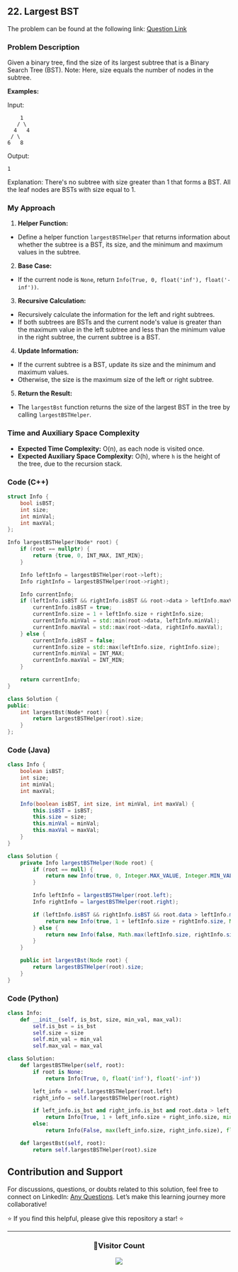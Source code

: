 ## 22. Largest BST

The problem can be found at the following link: [Question Link](https://www.geeksforgeeks.org/problems/largest-bst/1)

### Problem Description

Given a binary tree, find the size of its largest subtree that is a Binary Search Tree (BST). Note: Here, size equals the number of nodes in the subtree.

**Examples:**

Input:

```
    1
   / \
  4   4
 / \
6   8
```

Output:

```
1
```

Explanation:
There's no subtree with size greater than 1 that forms a BST. All the leaf nodes are BSTs with size equal to 1.

### My Approach

1. **Helper Function:**

- Define a helper function `largestBSTHelper` that returns information about whether the subtree is a BST, its size, and the minimum and maximum values in the subtree.

2. **Base Case:**

- If the current node is `None`, return `Info(True, 0, float('inf'), float('-inf'))`.

3. **Recursive Calculation:**

- Recursively calculate the information for the left and right subtrees.
- If both subtrees are BSTs and the current node's value is greater than the maximum value in the left subtree and less than the minimum value in the right subtree, the current subtree is a BST.

4. **Update Information:**

- If the current subtree is a BST, update its size and the minimum and maximum values.
- Otherwise, the size is the maximum size of the left or right subtree.

5. **Return the Result:**

- The `largestBst` function returns the size of the largest BST in the tree by calling `largestBSTHelper`.

### Time and Auxiliary Space Complexity

- **Expected Time Complexity:** O(n), as each node is visited once.
- **Expected Auxiliary Space Complexity:** O(h), where `h` is the height of the tree, due to the recursion stack.

### Code (C++)

```cpp
struct Info {
    bool isBST;
    int size;
    int minVal;
    int maxVal;
};

Info largestBSTHelper(Node* root) {
    if (root == nullptr) {
        return {true, 0, INT_MAX, INT_MIN};
    }

    Info leftInfo = largestBSTHelper(root->left);
    Info rightInfo = largestBSTHelper(root->right);

    Info currentInfo;
    if (leftInfo.isBST && rightInfo.isBST && root->data > leftInfo.maxVal && root->data < rightInfo.minVal) {
        currentInfo.isBST = true;
        currentInfo.size = 1 + leftInfo.size + rightInfo.size;
        currentInfo.minVal = std::min(root->data, leftInfo.minVal);
        currentInfo.maxVal = std::max(root->data, rightInfo.maxVal);
    } else {
        currentInfo.isBST = false;
        currentInfo.size = std::max(leftInfo.size, rightInfo.size);
        currentInfo.minVal = INT_MAX;
        currentInfo.maxVal = INT_MIN;
    }

    return currentInfo;
}

class Solution {
public:
    int largestBst(Node* root) {
        return largestBSTHelper(root).size;
    }
};
```

### Code (Java)

```java
class Info {
    boolean isBST;
    int size;
    int minVal;
    int maxVal;

    Info(boolean isBST, int size, int minVal, int maxVal) {
        this.isBST = isBST;
        this.size = size;
        this.minVal = minVal;
        this.maxVal = maxVal;
    }
}

class Solution {
    private Info largestBSTHelper(Node root) {
        if (root == null) {
            return new Info(true, 0, Integer.MAX_VALUE, Integer.MIN_VALUE);
        }

        Info leftInfo = largestBSTHelper(root.left);
        Info rightInfo = largestBSTHelper(root.right);

        if (leftInfo.isBST && rightInfo.isBST && root.data > leftInfo.maxVal && root.data < rightInfo.minVal) {
            return new Info(true, 1 + leftInfo.size + rightInfo.size, Math.min(root.data, leftInfo.minVal), Math.max(root.data, rightInfo.maxVal));
        } else {
            return new Info(false, Math.max(leftInfo.size, rightInfo.size), Integer.MAX_VALUE, Integer.MIN_VALUE);
        }
    }

    public int largestBst(Node root) {
        return largestBSTHelper(root).size;
    }
}
```

### Code (Python)

```python
class Info:
    def __init__(self, is_bst, size, min_val, max_val):
        self.is_bst = is_bst
        self.size = size
        self.min_val = min_val
        self.max_val = max_val

class Solution:
    def largestBSTHelper(self, root):
        if root is None:
            return Info(True, 0, float('inf'), float('-inf'))

        left_info = self.largestBSTHelper(root.left)
        right_info = self.largestBSTHelper(root.right)

        if left_info.is_bst and right_info.is_bst and root.data > left_info.max_val and root.data < right_info.min_val:
            return Info(True, 1 + left_info.size + right_info.size, min(root.data, left_info.min_val), max(root.data, right_info.max_val))
        else:
            return Info(False, max(left_info.size, right_info.size), float('inf'), float('-inf'))

    def largestBst(self, root):
        return self.largestBSTHelper(root).size
```

## Contribution and Support

For discussions, questions, or doubts related to this solution, feel free to connect on LinkedIn: [Any Questions](https://www.linkedin.com/in/patel-hetkumar-sandipbhai-8b110525a/). Let’s make this learning journey more collaborative!

⭐ If you find this helpful, please give this repository a star! ⭐

---

<div align="center">
  <h3><b>📍Visitor Count</b></h3>
</div>

<p align="center">
  <img src="https://profile-counter.glitch.me/Hunterdii/count.svg" />
</p>
